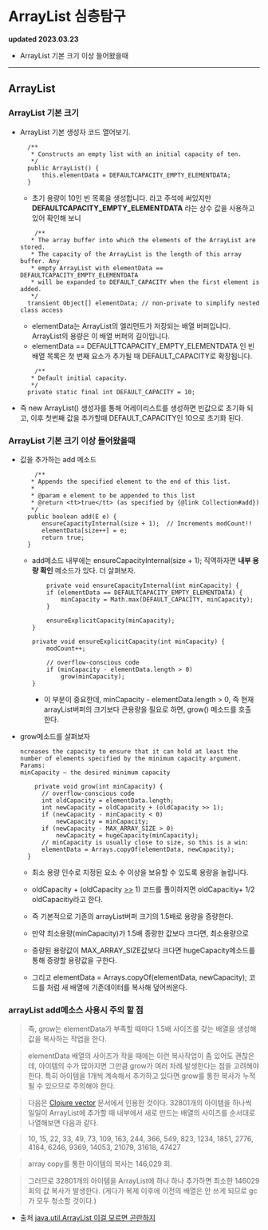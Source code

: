# ArrayList 심층탐구

**updated 2023.03.23**

- ArrayList 기본 크기 이상 들어왔을때

<hr/>

## ArrayList

### ArrayList 기본 크기

- ArrayList 기본 생성자 코드 열어보기.

  ```
    /**
     * Constructs an empty list with an initial capacity of ten.
     */
    public ArrayList() {
        this.elementData = DEFAULTCAPACITY_EMPTY_ELEMENTDATA;
    }
  ```

  - 초기 용량이 10인 빈 목록을 생성합니다. 라고 주석에 써있지만 **DEFAULTCAPACITY_EMPTY_ELEMENTDATA** 라는 상수 값을 사용하고 있어 확인해 보니

  ```
      /**
     * The array buffer into which the elements of the ArrayList are stored.
     * The capacity of the ArrayList is the length of this array buffer. Any
     * empty ArrayList with elementData == DEFAULTCAPACITY_EMPTY_ELEMENTDATA
     * will be expanded to DEFAULT_CAPACITY when the first element is added.
     */
    transient Object[] elementData; // non-private to simplify nested class access

  ```

  - elementData는 ArrayList의 엘리먼트가 저장되는 배열 버퍼입니다. ArrayList의 용량은 이 배열 버퍼의 길이입니다.
  - elementData == DEFAULTTCAPACITY_EMPTY_ELEMENTDATA 인 빈 배열 목록은 첫 번째 요소가 추가될 때 DEFAULT_CAPACITY로 확장됩니다.

  ```
      /**
     * Default initial capacity.
     */
    private static final int DEFAULT_CAPACITY = 10;
  ```

- 즉 new ArrayList() 생성자를 통해 어레이리스트를 생성하면 빈값으로 초기화 되고, 이후 첫번째 값을 추가할때 DEFAULT_CAPACITY인 10으로 초기화 된다.

### ArrayList 기본 크기 이상 들어왔을때

- 값을 추가하는 add 메소드

  ```
      /**
     * Appends the specified element to the end of this list.
     *
     * @param e element to be appended to this list
     * @return <tt>true</tt> (as specified by {@link Collection#add})
     */
    public boolean add(E e) {
        ensureCapacityInternal(size + 1);  // Increments modCount!!
        elementData[size++] = e;
        return true;
    }
  ```

  - add메소드 내부에는 ensureCapacityInternal(size + 1); 직역하자면 **내부 용량 확인** 메소드가 있다. 더 살펴보자.

    ```
        private void ensureCapacityInternal(int minCapacity) {
        if (elementData == DEFAULTCAPACITY_EMPTY_ELEMENTDATA) {
            minCapacity = Math.max(DEFAULT_CAPACITY, minCapacity);
        }

        ensureExplicitCapacity(minCapacity);
    }

    private void ensureExplicitCapacity(int minCapacity) {
        modCount++;

        // overflow-conscious code
        if (minCapacity - elementData.length > 0)
            grow(minCapacity);
    }
    ```

    - 이 부분이 중요한데,
      minCapacity - elementData.length > 0, 즉 현재 arrayList버퍼의 크기보다 큰용량을 필요로 하면, grow() 메소드를 호출 한다.

- grow메소드를 살펴보자

  ```
  ncreases the capacity to ensure that it can hold at least the number of elements specified by the minimum capacity argument.
  Params:
  minCapacity – the desired minimum capacity

      private void grow(int minCapacity) {
        // overflow-conscious code
        int oldCapacity = elementData.length;
        int newCapacity = oldCapacity + (oldCapacity >> 1);
        if (newCapacity - minCapacity < 0)
            newCapacity = minCapacity;
        if (newCapacity - MAX_ARRAY_SIZE > 0)
            newCapacity = hugeCapacity(minCapacity);
        // minCapacity is usually close to size, so this is a win:
        elementData = Arrays.copyOf(elementData, newCapacity);
    }
  ```

  - 최소 용량 인수로 지정된 요소 수 이상을 보유할 수 있도록 용량을 늘립니다.
  - oldCapacity + (oldCapacity [>>](https://stackoverflow.com/questions/30004456/what-does-the-symbol-mean-in-java) 1) 코드를 풀이하지면 oldCapacitiy+ 1/2 oldCapacitiy라고 한다.

  - 즉 기본적으로 기존의 arrayList버퍼 크기의 1.5배로 용량을 증량한다.
  - 만약 최소용량(minCapacity)가 1.5배 증량한 값보다 크다면, 최소용량으로
  - 증량된 용량값이 MAX_ARRAY_SIZE값보다 크다면 hugeCapacity메소드를 통해 증량할 용량값을 구한다.

  - 그리고 elementData = Arrays.copyOf(elementData, newCapacity); 코드를 처럼 새 배열에 기존데이터를 복사해 덮어씌운다.

### arrayList add메소스 사용시 주의 할 점

> 즉, grow는 elementData가 부족할 때마다 1.5배 사이즈를 갖는 배열을 생성해 값을 복사하는 작업을 한다.

> elementData 배열의 사이즈가 작을 때에는 이런 복사작업이 좀 있어도 괜찮은데, 아이템의 수가 많아지면 그만큼 grow가 여러 차례 발생한다는 점을 고려해야 한다. 특히 아이템을 1개씩 계속해서 추가하고 있다면 grow를 통한 복사가 누적될 수 있으므로 주의해야 한다.

> 다음은 [Clojure vector](https://johngrib.github.io/wiki/clojure/study/vector/) 문서에서 인용한 것이다.
> 32801개의 아이템을 하나씩 일일이 ArrayList에 추가할 때 내부에서 새로 만드는 배열의 사이즈를 순서대로 나열해보면 다음과 같다.

> 10, 15, 22, 33, 49, 73, 109, 163, 244, 366, 549, 823, 1234, 1851, 2776, 4164, 6246, 9369, 14053, 21079, 31618, 47427

> array copy를 통한 아이템의 복사는 146,029 회.

> 그러므로 32801개의 아이템을 ArrayList에 하나 하나 추가하면 최소한 146029회의 값 복사가 발생한다. (게다가 복제 이후에 이전의 배열은 안 쓰게 되므로 gc가 모두 청소할 것이다.)

- 출처 [java.util.ArrayList 이걸 모르면 곤란하지](https://johngrib.github.io/wiki/java/arraylist/)

